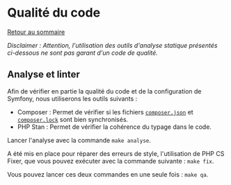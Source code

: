 # Qualité du code

[Retour au sommaire](index.md)

*Disclaimer : Attention, l'utilisation des outils d'analyse statique présentés ci-dessous ne sont pas garant d'un code de qualité.*

## Analyse et linter

Afin de vérifier en partie la qualité du code et de la configuration de Symfony, nous utiliserons les outils suivants :
* Composer : Permet de vérifier si les fichiers [`composer.json`](/composer.json) et [`composer.lock`](/composer.lock) sont bien synchronisés.
* PHP Stan : Permet de vérifier la cohérence du typage dans le code.

Lancer l'analyse avec la commande `make analyse`.

A été mis en place pour réparer des erreurs de style, l'utilisation de PHP CS Fixer, que vous pouvez exécuter avec la commande suivante : `make fix`.

Vous pouvez lancer ces deux commandes en une seule fois : `make qa`.